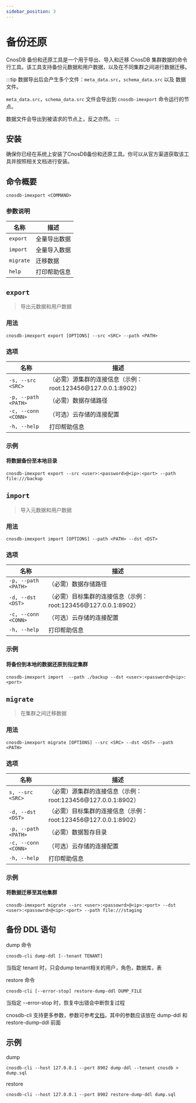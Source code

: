 ```yaml
---
sidebar_position: 3
---
```


# 备份还原

CnosDB 备份和还原工具是一个用于导出、导入和迁移 CnosDB 集群数据的命令行工具。该工具支持备份元数据和用户数据，以及在不同集群之间进行数据迁移。

:::tip
数据导出后会产生多个文件：`meta_data.src`，`schema_data.src` 以及 数据文件。

`meta_data.src`，`schema_data.src` 文件会导出到 `cnosdb-imexport` 命令运行的节点。

数据文件会导出到被请求的节点上，反之亦然。
:::

## 安装

确保你已经在系统上安装了CnosDB备份和还原工具。你可以从官方渠道获取该工具并按照相关文档进行安装。

## 命令概要

`cnosdb-imexport <COMMAND>`

### 参数说明

| 名称        | 描述     |
| --------- | ------ |
| `export`  | 全量导出数据 |
| `import`  | 全量导入数据 |
| `migrate` | 迁移数据   |
| `help`    | 打印帮助信息 |

## `export`

> 导出元数据和用户数据

### 用法

```shell
cnosdb-imexport export [OPTIONS] --src <SRC> --path <PATH>
```

### 选项

| 名称                  | 描述                                           |
| ------------------- | -------------------------------------------- |
| `-s, --src <SRC>`   | （必需）源集群的连接信息（示例：root:123456\@127.0.0.1:8902） |
| `-p, --path <PATH>` | （必需）数据存储路径                                   |
| `-c, --conn <CONN>` | （可选）云存储的连接配置                                 |
| `-h, --help`        | 打印帮助信息                                       |

### 示例

#### 将数据备份至本地目录

```shell
cnosdb-imexport export --src <user>:<password>@<ip>:<port> --path file:///backup
```

## `import`

> 导入元数据和用户数据

### 用法

```shell
cnosdb-imexport import [OPTIONS] --path <PATH> --dst <DST>
```

### 选项

| 名称                  | 描述                                            |
| ------------------- | --------------------------------------------- |
| `-p, --path <PATH>` | （必需）数据存储路径                                    |
| `-d, --dst <DST>`   | （必需）目标集群的连接信息（示例：root:123456\@127.0.0.1:8902） |
| `-c, --conn <CONN>` | （可选）云存储的连接配置                                  |
| `-h, --help`        | 打印帮助信息                                        |

### 示例

#### 将备份到本地的数据还原到指定集群

```shell
cnosdb-imexport import  --path ./backup --dst <user>:<password>@<ip>:<port>
```

####

## `migrate`

> 在集群之间迁移数据

### 用法

```shell
cnosdb-imexport migrate [OPTIONS] --src <SRC> --dst <DST> --path <PATH>
```

### 选项

| 名称                  | 描述                                            |
| ------------------- | --------------------------------------------- |
| `s, --src <SRC>`    | （必需）源集群的连接信息（示例：root:123456\@127.0.0.1:8902）  |
| `-d, --dst <DST>`   | （必需）目标集群的连接信息（示例：root:123456\@127.0.0.1:8902） |
| `-p, --path <PATH>` | （必需）数据暂存目录                                    |
| `-c, --conn <CONN>` | （可选）云存储的连接配置                                  |
| `-h, --help`        | 打印帮助信息                                        |

### 示例

#### 将数据迁移至其他集群

```shell
cnosdb-imexport migrate --src <user>:<passowrd>@<ip>:<port> --dst <user>:<passowrd>@<ip>:<port> --path file:///staging
```

## 备份 DDL 语句

dump 命令

```shell
cnosdb-cli dump-ddl [--tenant TENANT]
```

当指定 tenant 时，只会dump tenant相关的用户，角色，数据库，表

restore 命令

```shell
cnosdb-cli [--error-stop] restore-dump-ddl DUMP_FILE
```

当指定 --error-stop 时，恢复中出错会中断恢复过程

cnosdb-cli 支持更多参数，参数可参考[文档](../reference/tools.md#客户端命令行程序)，其中的参数应该放在 dump-ddl 和
restore-dump-ddl 前面

## 示例

dump

```shell
cnosdb-cli --host 127.0.0.1 --port 8902 dump-ddl --tenant cnosdb > dump.sql
```

restore

```shell
cnosdb-cli --host 127.0.0.1 --port 8902 restore-dump-ddl dump.sql
```
